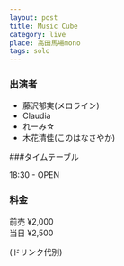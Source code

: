 ```yaml
---
layout: post
title: Music Cube
category: live
place: 高田馬場mono
tags: solo
---
```


### 出演者

* 藤沢郁実(メロライン)
* Claudia
* れーみ&#x2606;
* 木花清佳(このはなさやか)

###タイムテーブル

18:30 - OPEN  


### 料金

前売 &yen;2,000  
当日 &yen;2,500

(ドリンク代別)